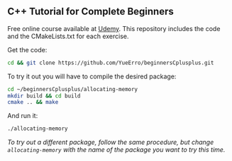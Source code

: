 ## C++ Tutorial for Complete Beginners

Free online course available at [Udemy](https://www.udemy.com/free-learn-c-tutorial-beginners/).
This repository includes the code and the CMakeLists.txt for each exercise.

Get the code:
```sh
cd && git clone https://github.com/YueErro/beginnersCplusplus.git
```

To try it out you will have to compile the desired package:
```sh
cd ~/beginnersCplusplus/allocating-memory
mkdir build && cd build
cmake .. && make
```
And run it:
```sh
./allocating-memory
```

*To try out a different package, follow the same procedure, but change `allocating-memory` with the name of the package you want to try this time.*

